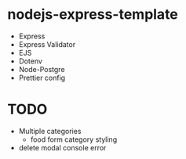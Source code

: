 # nodejs-express-template

-   Express
-   Express Validator
-   EJS
-   Dotenv
-   Node-Postgre
-   Prettier config

# TODO
- Multiple categories 
    - food form category styling
- delete modal console error
